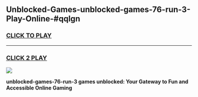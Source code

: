 
## Unblocked-Games-unblocked-games-76-run-3-Play-Online-#qqlgn
<h3>
<a href="https://premium.freeplayer.one?title=unblocked-games-76-run-3&ref=27F">CLICK TO PLAY</a></h3>
<hr>

<h3>
<a href="https://premium.freeplayer.one?title=unblocked-games-76-run-3&ref=27F">CLICK 2 PLAY</a>
  
</h3>

<a href="https://premium.freeplayer.one?title=unblocked-games-76-run-3&ref=27F"><img src="https://clearcache.store/games.png"></a>


**unblocked-games-76-run-3 games unblocked: Your Gateway to Fun and Accessible Online Gaming**
